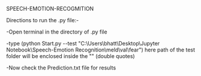 SPEECH-EMOTION-RECOGMITION

Directions to run the .py file:-

-Open terminal in the directory of .py file

-type (python Start.py --test "C:\Users\bhatt\Desktop\Jupyter Notebook\Speech-Emotion Recognition\meld\val\fear") here path of the test folder will be enclosed inside the "" (double quotes)

-Now check the Prediction.txt file for results
